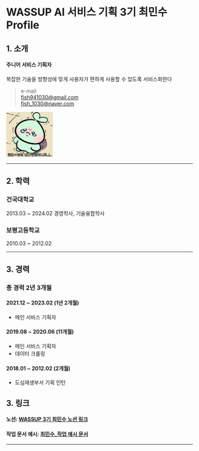 # WASSUP AI 서비스 기획 3기 최민수 Profile   
## 1. 소개
#### 주니어 서비스 기획자  

복잡한 기술을 방향성에 맞게 사용자가 편하게 사용할 수 있도록 서비스화한다

> e-mail   
fish941030@gmail.com   
fish_1030@naver.com


<img src="adult.jpg" width="25%" height="25%" title="울면ㅇ않되 난...얼은이니까..!.." alt="adult"></img>

---
## 2. 학력
### 건국대학교 
2013.03 ~ 2024.02 경영학사, 기술융합학사
### 보평고등학교
2010.03 ~ 2012.02

---

## 3. 경력

### 총 경력 2년 3개월

#### 2021.12 ~ 2023.02 (1년 2개월)   
- 메인 서비스 기획자

#### 2019.08 ~ 2020.06 (11개월)
- 메인 서비스 기획자
- 데이터 크롤링

#### 2018.01 ~ 2012.02 (2개월)
- 도심재생부서 기획 인턴
  
## 3. 링크
#### 노션: [WASSUP 3기 최민수 노션 링크](https://zrr.kr/pmjM)   
#### 작업 문서 예시: [최민수_작업 예시 문서](https://drive.google.com/file/d/1F8q1rBDox9MRPm3LDAcegbqIgmT-zl7z/view?usp=sharing)   

---
